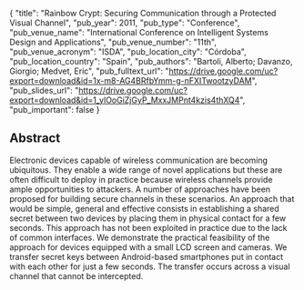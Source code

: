 {
  "title": "Rainbow Crypt: Securing Communication through a Protected Visual Channel",
  "pub_year": 2011,
  "pub_type": "Conference",
  "pub_venue_name": "International Conference on Intelligent Systems Design and Applications",
  "pub_venue_number": "11th",
  "pub_venue_acronym": "ISDA",
  "pub_location_city": "Córdoba",
  "pub_location_country": "Spain",
  "pub_authors": "Bartoli, Alberto; Davanzo, Giorgio; Medvet, Eric",
  "pub_fulltext_url": "https://drive.google.com/uc?export=download&id=1x-m8-AG4BRfbYmm-g-nFXITwootzyDAM",
  "pub_slides_url": "https://drive.google.com/uc?export=download&id=1_ylOoGiZjGyP_MxxJMPnt4kzis4thXQ4",
  "pub_important": false
}

## Abstract
Electronic devices capable of wireless communication are becoming ubiquitous. They enable a wide range of novel applications but these are often difficult to deploy in practice because wireless channels provide ample opportunities to attackers. A number of approaches have been proposed for building secure channels in these scenarios. An approach that would be simple, general and effective consists in establishing a shared secret between two devices by placing them in physical contact for a few seconds. This approach has not been exploited in practice due to the lack of common interfaces. We demonstrate the practical feasibility of the approach for devices equipped with a small LCD screen and cameras. We transfer secret keys between Android-based smartphones put in contact with each other for just a few seconds. The transfer occurs across a visual channel that cannot be intercepted.
